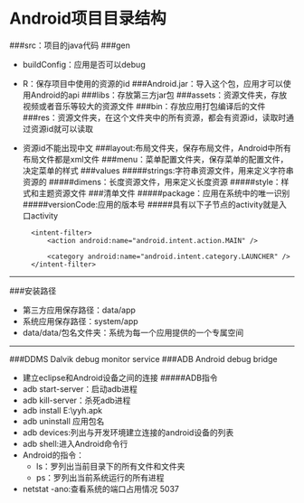# Android项目目录结构
###src：项目的java代码
###gen
* buildConfig：应用是否可以debug
* R：保存项目中使用的资源的id
###Android.jar：导入这个包，应用才可以使用Android的api
###libs：存放第三方jar包
###assets：资源文件夹，存放视频或者音乐等较大的资源文件
###bin：存放应用打包编译后的文件
###res：资源文件夹，在这个文件夹中的所有资源，都会有资源id，读取时通过资源id就可以读取
* 资源id不能出现中文
###layout:布局文件夹，保存布局文件，Android中所有布局文件都是xml文件
###menu：菜单配置文件夹，保存菜单的配置文件，决定菜单的样式
###values
#####strings:字符串资源文件，用来定义字符串资源的
#####dimens：长度资源文件，用来定义长度资源
#####style：样式和主题资源文件
###清单文件
#####package：应用在系统中的唯一识别
#####versionCode:应用的版本号
#####具有以下子节点的activity就是入口activity

		<intent-filter>
        	<action android:name="android.intent.action.MAIN" />

        	<category android:name="android.intent.category.LAUNCHER" />
        </intent-filter>

---
###安装路径
* 第三方应用保存路径：data/app
* 系统应用保存路径：system/app
* data/data/包名文件夹：系统为每一个应用提供的一个专属空间

---
###DDMS
Dalvik debug monitor service
###ADB
Android debug bridge
* 建立eclipse和Android设备之间的连接
#####ADB指令
* adb start-server：启动adb进程
* adb kill-server：杀死adb进程
* adb install E:\yyh.apk
* adb uninstall 应用包名
* adb devices:列出与开发环境建立连接的android设备的列表
* adb shell:进入Android命令行
* Android的指令：
	* ls：罗列出当前目录下的所有文件和文件夹
	* ps：罗列出当前系统运行的所有进程
* netstat -ano:查看系统的端口占用情况 5037
